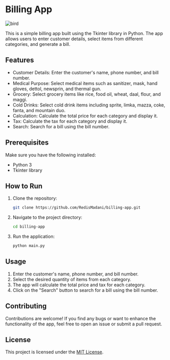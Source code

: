 # Billing App

![bird](https://github.com/RedisMadani/billing-app/assets/136177376/115e3989-fc59-47d6-8855-53b9f7173138)

This is a simple billing app built using the Tkinter library in Python. The app allows users to enter customer details, select items from different categories, and generate a bill.

## Features

- Customer Details: Enter the customer's name, phone number, and bill number.
- Medical Purpose: Select medical items such as sanitizer, mask, hand gloves, dettol, newsprin, and thermal gun.
- Grocery: Select grocery items like rice, food oil, wheat, daal, flour, and maggi.
- Cold Drinks: Select cold drink items including sprite, limka, mazza, coke, fanta, and mountain duo.
- Calculation: Calculate the total price for each category and display it.
- Tax: Calculate the tax for each category and display it.
- Search: Search for a bill using the bill number.

## Prerequisites

Make sure you have the following installed:

- Python 3
- Tkinter library

## How to Run

1. Clone the repository:

   ```bash
   git clone https://github.com/RedisMadani/billing-app.git
   ```

2. Navigate to the project directory:

   ```bash
   cd billing-app
   ```

3. Run the application:

   ```bash
   python main.py
   ```

## Usage

1. Enter the customer's name, phone number, and bill number.
2. Select the desired quantity of items from each category.
3. The app will calculate the total price and tax for each category.
4. Click on the "Search" button to search for a bill using the bill number.

## Contributing

Contributions are welcome! If you find any bugs or want to enhance the functionality of the app, feel free to open an issue or submit a pull request.

## License

This project is licensed under the [MIT License](LICENSE).
